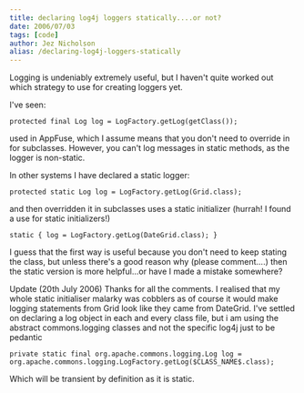 ```yaml
---
title: declaring log4j loggers statically....or not?
date: 2006/07/03
tags: [code]
author: Jez Nicholson
alias: /declaring-log4j-loggers-statically
---
```

Logging is undeniably extremely useful, but I haven't quite worked out which strategy to use for creating loggers yet.

I've seen:

    protected final Log log = LogFactory.getLog(getClass());

used in AppFuse, which I assume means that you don't need to override in for subclasses. However, you can't log messages in static methods, as the logger is non-static.

In other systems I have declared a static logger:

    protected static Log log = LogFactory.getLog(Grid.class);

and then overridden it in subclasses uses a static initializer (hurrah! I found a use for static initializers!)

    static { log = LogFactory.getLog(DateGrid.class); }

I guess that the first way is useful because you don't need to keep stating the class, but unless there's a good reason why (please comment....) then the static version is more helpful...or have I made a mistake somewhere?


Update (20th July 2006)
Thanks for all the comments. I realised that my whole static initialiser malarky was cobblers as of course it would make logging statements from Grid look like they came from DateGrid. I've settled on declaring a log object in each and every class file, but i am using the abstract commons.logging classes and not the specific log4j just to be pedantic

    private static final org.apache.commons.logging.Log log = org.apache.commons.logging.LogFactory.getLog($CLASS_NAME$.class);

Which will be transient by definition as it is static.
